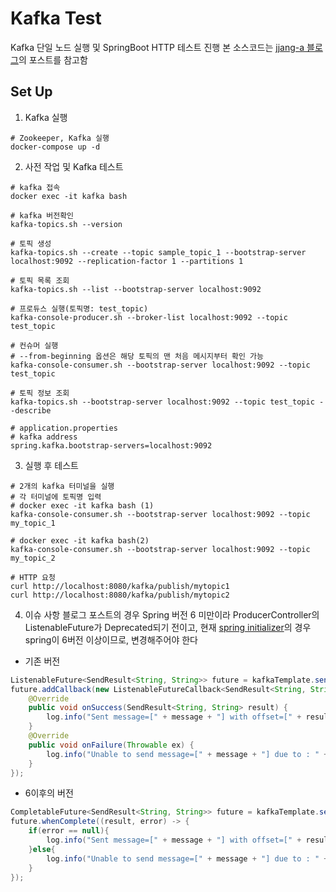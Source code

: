 # Kafka Test

Kafka 단일 노드 실행 및 SpringBoot HTTP 테스트 진행
본 소스코드는 [jjang-a 블로그](https://happy-jjang-a.tistory.com/201)의 포스트를 참고함

## Set Up
1. Kafka 실행
```shell
# Zookeeper, Kafka 실행
docker-compose up -d
```

2. 사전 작업 및 Kafka 테스트
```shell
# kafka 접속
docker exec -it kafka bash

# kafka 버전확인
kafka-topics.sh --version

# 토픽 생성
kafka-topics.sh --create --topic sample_topic_1 --bootstrap-server localhost:9092 --replication-factor 1 --partitions 1

# 토픽 목록 조회
kafka-topics.sh --list --bootstrap-server localhost:9092

# 프로듀스 실행(토픽명: test_topic)
kafka-console-producer.sh --broker-list localhost:9092 --topic test_topic

# 컨슈머 실행
# --from-beginning 옵션은 해당 토픽의 맨 처음 메시지부터 확인 가능
kafka-console-consumer.sh --bootstrap-server localhost:9092 --topic test_topic

# 토픽 정보 조회
kafka-topics.sh --bootstrap-server localhost:9092 --topic test_topic --describe

# application.properties
# kafka address
spring.kafka.bootstrap-servers=localhost:9092

```
3. 실행 후 테스트
```shell
# 2개의 kafka 터미널을 실행
# 각 터미널에 토픽명 입력
# docker exec -it kafka bash (1)
kafka-console-consumer.sh --bootstrap-server localhost:9092 --topic my_topic_1

# docker exec -it kafka bash(2)
kafka-console-consumer.sh --bootstrap-server localhost:9092 --topic my_topic_2

# HTTP 요청
curl http://localhost:8080/kafka/publish/mytopic1
curl http://localhost:8080/kafka/publish/mytopic2
```

4. 이슈 사항
블로그 포스트의 경우 Spring 버전 6 미만이라 ProducerController의 ListenableFuture가 Deprecated되기 전이고, 현재 [spring initializer](https://start.spring.io)의 경우 spring이 6버전 이상이므로, 변경해주어야 한다
- 기존 버전
```java
ListenableFuture<SendResult<String, String>> future = kafkaTemplate.send(myTopic1.name(), message);
future.addCallback(new ListenableFutureCallback<SendResult<String, String>>() {
    @Override
    public void onSuccess(SendResult<String, String> result) {
        log.info("Sent message=[" + message + "] with offset=[" + result.getRecordMetadata().offset() + "]");
    }
    @Override
    public void onFailure(Throwable ex) {
        log.info("Unable to send message=[" + message + "] due to : " + ex.getMessage());
    }
});
```
- 6이후의 버전
```java
CompletableFuture<SendResult<String, String>> future = kafkaTemplate.send(myTopic2.name(), message);
future.whenComplete((result, error) -> {
    if(error == null){
        log.info("Sent message=[" + message + "] with offset=[" + result.getRecordMetadata().offset() + "]");
    }else{
        log.info("Unable to send message=[" + message + "] due to : " + error.getMessage());
    }
});
```